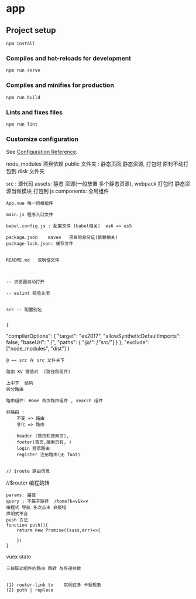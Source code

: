 # app

## Project setup
```
npm install
```

### Compiles and hot-reloads for development
```
npm run serve
```

### Compiles and minifies for production
```
npm run build
```

### Lints and fixes files
```
npm run lint
```

### Customize configuration
See [Configuration Reference](https://cli.vuejs.org/config/).

node_modules 项目依赖
public 文件夹 : 静态页面,静态资源, 打包时 原封不动打包到 disk 文件夹

src : 源代码
    assets: 静态 资源(一般放置 多个静态资源), webpack 打包时 静态资源当做模块 打包到 js
    components: 全局组件

    App.vue 唯一的根组件

    main.js 程序入口文件

    babel.config.js : 配置文件 (babel相关)  es6 => es5

    package.json    maven   项目的身份证(依赖相关)
    package-lock.json: 缓存文件


    README.md   说明性文件



    -- 浏览器自动打开

    -- eslint 校验关闭


    src -- 配置别名


    {
  "compilerOptions": {
     "target": "es2017",
     "allowSyntheticDefaultImports": false,
      "baseUrl": "./",
      "paths": {
          "@/*": ["src/*"]
     }
  },
  "exclude": ["node_modules", "dist"]
}

    @ == src 在 src 文件夹下

    路由 KV 键值对  (路径和组件)

    上中下  结构
    拆分路由

    路由组件: Home 首页路由组件 , search 组件 

    非路由 :
        不变 => 路由
        变化 => 路由

        header (首页和搜索页),
        footer(首页,搜索页有, ) 
        login 登录路由
        register 注册路由(无 foot)


    // $route 路由信息
  //$router 编程跳转

    params: 路径
    query ; 不属于路径  /home?k=v&k=v
    编程式 导航 多次点击 会报错
    声明式不会
    push 方法 
    function puth(){
        returm new Promise((suss,err)=>{
            
        })
    }





  vuex 
  state

    三级联动组件的路由 跳转 与传递参数


    (1) router-link to    实例过多 卡顿现象
    (2) puth | replace






